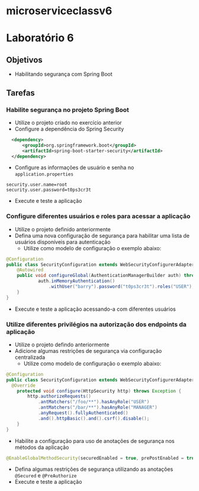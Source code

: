 # microserviceclassv6
# Laboratório 6

## Objetivos
- Habilitando segurança com Spring Boot

## Tarefas
### Habilite segurança no projeto Spring Boot
- Utilize o projeto criado no exercício anterior
- Configure a dependência do Spring Security
```xml
  <dependency>
      <groupId>org.springframework.boot</groupId>
      <artifactId>spring-boot-starter-security</artifactId>
  </dependency>
```
- Configure as informações de usuário e senha no `application.properties`
```
security.user.name=root
security.user.password=t0ps3cr3t
```
- Execute e teste a aplicação

### Configure diferentes usuários e roles para acessar a aplicação
- Utilize o projeto definido anteriormente
- Defina uma nova configuração de segurança para habilitar uma lista de usuários disponíveis para autenticação
  - Utilize como modelo de configuração o exemplo abaixo:
```java
@Configuration
public class SecurityConfiguration extends WebSecurityConfigurerAdapter {
    @Autowired
    public void configureGlobal(AuthenticationManagerBuilder auth) throws Exception {
            auth.inMemoryAuthentication()
                .withUser("barry").password("t0ps3cr3t").roles("USER");
    }
}
```
- Execute e teste a aplicação acessando-a com diferentes usuários

### Utilize diferentes privilégios na autorização dos endpoints da aplicação
- Utilize o projeto defindo anteriormente
- Adicione algumas restrições de segurança via configuração centralizada
  - Utilize como modelo de configuração o exemplo abaixo:
```java
@Configuration
public class SecurityConfiguration extends WebSecurityConfigurerAdapter {
  @Override
	protected void configure(HttpSecurity http) throws Exception {
		http.authorizeRequests()
			.antMatchers("/foo/**").hasAnyRole("USER")
			.antMatchers("/bar/**").hasAnyRole("MANAGER")
			.anyRequest().fullyAuthenticated()
			.and().httpBasic().and().csrf().disable();
	}
}
```
- Habilite a configuração para uso de anotações de segurança nos métodos da aplicação
```java
@EnableGlobalMethodSecurity(securedEnabled = true, prePostEnabled = true)
```
- Defina algumas restrições de segurança utilizando as anotações `@Secured` e `@PreAuthorize`
- Execute e teste a aplicação
